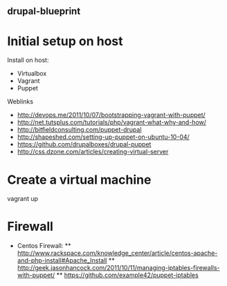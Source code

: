 ## drupal-blueprint

# Initial setup on host
Install on host:
* Virtualbox
* Vagrant
* Puppet

Weblinks
* http://devops.me/2011/10/07/bootstrapping-vagrant-with-puppet/
* http://net.tutsplus.com/tutorials/php/vagrant-what-why-and-how/
* http://bitfieldconsulting.com/puppet-drupal
* http://shapeshed.com/setting-up-puppet-on-ubuntu-10-04/
* https://github.com/drupalboxes/drupal-puppet
* http://css.dzone.com/articles/creating-virtual-server

# Create a virtual machine
vagrant up

# Firewall
* Centos Firewall: 
** http://www.rackspace.com/knowledge_center/article/centos-apache-and-php-install#Apache_Install
** http://geek.jasonhancock.com/2011/10/11/managing-iptables-firewalls-with-puppet/
** https://github.com/example42/puppet-iptables